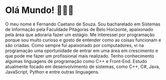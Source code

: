 # Olá Mundo! 👨🏻‍💻

O meu nome é Fernando Caetano de Souza. Sou bacharelado em Sistemas de Informação pela Faculdade Pitágoras de Belo Horizonte,
apaixonado pela área que adoraria fazer um estágio. Me interessei por programação porque sou muito curioso e gosto de entender como as coisas
funcionam e são criadas. Como sempre fui apaixonado por computadores, vi na programação uma oportunidade de entrar em uma área em crescimento
e que pode me fazer um profissional mais realizado. Tenho conhecimento algumas linguagens de programação como C++ e Front-End.
Estudo atualmente focado em desenvolvimento de sistemas, como C++, C#, Java, JavaScript, Python e entre outras linguagens.
